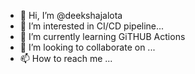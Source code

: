 - 👋 Hi, I’m @deekshajalota
- 👀 I’m interested in CI/CD pipeline...
- 🌱 I’m currently learning GiTHUB Actions
- 💞️ I’m looking to collaborate on ...
- 📫 How to reach me ...

<!---
deekshajalota/deekshajalota is a ✨ special ✨ repository because its `README.md` (this file) appears on your GitHub profile.
You can click the Preview link to take a look at your changes.
--->

